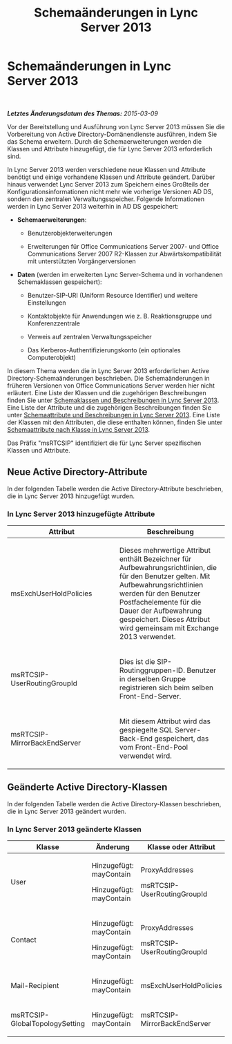 ﻿---
title: Schemaänderungen in Lync Server 2013
TOCTitle: Schemaänderungen in Lync Server 2013
ms:assetid: d760cb93-77d4-4d64-adb7-416b808f36f8
ms:mtpsurl: https://technet.microsoft.com/de-de/library/Gg398944(v=OCS.15)
ms:contentKeyID: 49295562
ms.date: 05/19/2016
mtps_version: v=OCS.15
ms.translationtype: HT
---

# Schemaänderungen in Lync Server 2013

 

_**Letztes Änderungsdatum des Themas:** 2015-03-09_

Vor der Bereitstellung und Ausführung von Lync Server 2013 müssen Sie die Vorbereitung von Active Directory-Domänendienste ausführen, indem Sie das Schema erweitern. Durch die Schemaerweiterungen werden die Klassen und Attribute hinzugefügt, die für Lync Server 2013 erforderlich sind.

In Lync Server 2013 werden verschiedene neue Klassen und Attribute benötigt und einige vorhandene Klassen und Attribute geändert. Darüber hinaus verwendet Lync Server 2013 zum Speichern eines Großteils der Konfigurationsinformationen nicht mehr wie vorherige Versionen AD DS, sondern den zentralen Verwaltungsspeicher. Folgende Informationen werden in Lync Server 2013 weiterhin in AD DS gespeichert:

  - **Schemaerweiterungen**:
    
      - Benutzerobjekterweiterungen
    
      - Erweiterungen für Office Communications Server 2007- und Office Communications Server 2007 R2-Klassen zur Abwärtskompatibilität mit unterstützten Vorgängerversionen

<!-- end list -->

  - **Daten** (werden im erweiterten Lync Server-Schema und in vorhandenen Schemaklassen gespeichert):
    
      - Benutzer-SIP-URI (Uniform Resource Identifier) und weitere Einstellungen
    
      - Kontaktobjekte für Anwendungen wie z. B. Reaktionsgruppe und Konferenzzentrale
    
      - Verweis auf zentralen Verwaltungsspeicher
    
      - Das Kerberos-Authentifizierungskonto (ein optionales Computerobjekt)

In diesem Thema werden die in Lync Server 2013 erforderlichen Active Directory-Schemaänderungen beschrieben. Die Schemaänderungen in früheren Versionen von Office Communications Server werden hier nicht erläutert. Eine Liste der Klassen und die zugehörigen Beschreibungen finden Sie unter [Schemaklassen und Beschreibungen in Lync Server 2013](lync-server-2013-schema-classes-and-descriptions.md). Eine Liste der Attribute und die zugehörigen Beschreibungen finden Sie unter [Schemaattribute und Beschreibungen in Lync Server 2013](lync-server-2013-schema-attributes-and-descriptions.md). Eine Liste der Klassen mit den Attributen, die diese enthalten können, finden Sie unter [Schemaattribute nach Klasse in Lync Server 2013](lync-server-2013-schema-attributes-by-class.md).

Das Präfix "msRTCSIP" identifiziert die für Lync Server spezifischen Klassen und Attribute.

## Neue Active Directory-Attribute

In der folgenden Tabelle werden die Active Directory-Attribute beschrieben, die in Lync Server 2013 hinzugefügt wurden.

### In Lync Server 2013 hinzugefügte Attribute

<table>
<colgroup>
<col style="width: 50%" />
<col style="width: 50%" />
</colgroup>
<thead>
<tr class="header">
<th>Attribut</th>
<th>Beschreibung</th>
</tr>
</thead>
<tbody>
<tr class="odd">
<td><p>msExchUserHoldPolicies</p></td>
<td><p>Dieses mehrwertige Attribut enthält Bezeichner für Aufbewahrungsrichtlinien, die für den Benutzer gelten. Mit Aufbewahrungsrichtlinien werden für den Benutzer Postfachelemente für die Dauer der Aufbewahrung gespeichert. Dieses Attribut wird gemeinsam mit Exchange 2013 verwendet.</p></td>
</tr>
<tr class="even">
<td><p>msRTCSIP-UserRoutingGroupId</p></td>
<td><p>Dies ist die SIP-Routinggruppen-ID. Benutzer in derselben Gruppe registrieren sich beim selben Front-End-Server.</p></td>
</tr>
<tr class="odd">
<td><p>msRTCSIP-MirrorBackEndServer</p></td>
<td><p>Mit diesem Attribut wird das gespiegelte SQL Server-Back-End gespeichert, das vom Front-End-Pool verwendet wird.</p></td>
</tr>
</tbody>
</table>


## Geänderte Active Directory-Klassen

In der folgenden Tabelle werden die Active Directory-Klassen beschrieben, die in Lync Server 2013 geändert wurden.

### In Lync Server 2013 geänderte Klassen

<table>
<colgroup>
<col style="width: 33%" />
<col style="width: 33%" />
<col style="width: 33%" />
</colgroup>
<thead>
<tr class="header">
<th>Klasse</th>
<th>Änderung</th>
<th>Klasse oder Attribut</th>
</tr>
</thead>
<tbody>
<tr class="odd">
<td><p>User</p></td>
<td><p>Hinzugefügt: mayContain</p>
<p>Hinzugefügt: mayContain</p></td>
<td><p>ProxyAddresses</p>
<p>msRTCSIP-UserRoutingGroupId</p></td>
</tr>
<tr class="even">
<td><p>Contact</p></td>
<td><p>Hinzugefügt: mayContain</p>
<p>Hinzugefügt: mayContain</p></td>
<td><p>ProxyAddresses</p>
<p>msRTCSIP-UserRoutingGroupId</p></td>
</tr>
<tr class="odd">
<td><p>Mail-Recipient</p></td>
<td><p>Hinzugefügt: mayContain</p></td>
<td><p>msExchUserHoldPolicies</p></td>
</tr>
<tr class="even">
<td><p>msRTCSIP-GlobalTopologySetting</p></td>
<td><p>Hinzugefügt: mayContain</p></td>
<td><p>msRTCSIP-MirrorBackEndServer</p></td>
</tr>
</tbody>
</table>

